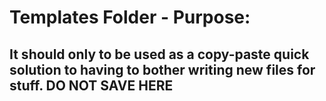 # Templates Folder - Purpose:
## It should only to be used as a copy-paste quick solution to having to bother writing new files for stuff. **DO NOT SAVE HERE**